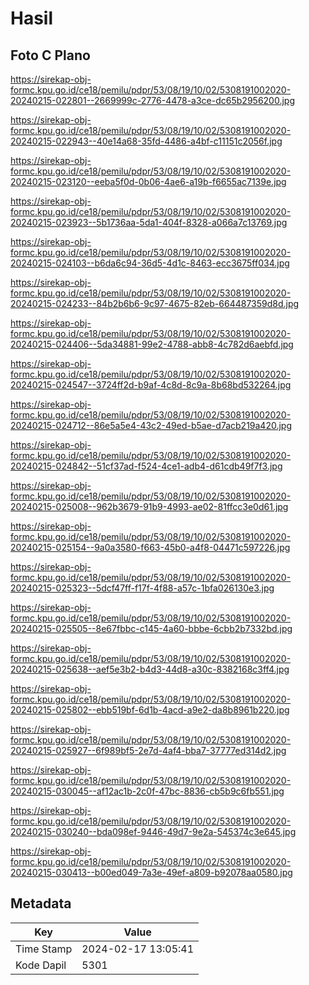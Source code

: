 # Hasil

## Foto C Plano

https://sirekap-obj-formc.kpu.go.id/ce18/pemilu/pdpr/53/08/19/10/02/5308191002020-20240215-022801--2669999c-2776-4478-a3ce-dc65b2956200.jpg

https://sirekap-obj-formc.kpu.go.id/ce18/pemilu/pdpr/53/08/19/10/02/5308191002020-20240215-022943--40e14a68-35fd-4486-a4bf-c11151c2056f.jpg

https://sirekap-obj-formc.kpu.go.id/ce18/pemilu/pdpr/53/08/19/10/02/5308191002020-20240215-023120--eeba5f0d-0b06-4ae6-a19b-f6655ac7139e.jpg

https://sirekap-obj-formc.kpu.go.id/ce18/pemilu/pdpr/53/08/19/10/02/5308191002020-20240215-023923--5b1736aa-5da1-404f-8328-a066a7c13769.jpg

https://sirekap-obj-formc.kpu.go.id/ce18/pemilu/pdpr/53/08/19/10/02/5308191002020-20240215-024103--b6da6c94-36d5-4d1c-8463-ecc3675ff034.jpg

https://sirekap-obj-formc.kpu.go.id/ce18/pemilu/pdpr/53/08/19/10/02/5308191002020-20240215-024233--84b2b6b6-9c97-4675-82eb-664487359d8d.jpg

https://sirekap-obj-formc.kpu.go.id/ce18/pemilu/pdpr/53/08/19/10/02/5308191002020-20240215-024406--5da34881-99e2-4788-abb8-4c782d6aebfd.jpg

https://sirekap-obj-formc.kpu.go.id/ce18/pemilu/pdpr/53/08/19/10/02/5308191002020-20240215-024547--3724ff2d-b9af-4c8d-8c9a-8b68bd532264.jpg

https://sirekap-obj-formc.kpu.go.id/ce18/pemilu/pdpr/53/08/19/10/02/5308191002020-20240215-024712--86e5a5e4-43c2-49ed-b5ae-d7acb219a420.jpg

https://sirekap-obj-formc.kpu.go.id/ce18/pemilu/pdpr/53/08/19/10/02/5308191002020-20240215-024842--51cf37ad-f524-4ce1-adb4-d61cdb49f7f3.jpg

https://sirekap-obj-formc.kpu.go.id/ce18/pemilu/pdpr/53/08/19/10/02/5308191002020-20240215-025008--962b3679-91b9-4993-ae02-81ffcc3e0d61.jpg

https://sirekap-obj-formc.kpu.go.id/ce18/pemilu/pdpr/53/08/19/10/02/5308191002020-20240215-025154--9a0a3580-f663-45b0-a4f8-04471c597226.jpg

https://sirekap-obj-formc.kpu.go.id/ce18/pemilu/pdpr/53/08/19/10/02/5308191002020-20240215-025323--5dcf47ff-f17f-4f88-a57c-1bfa026130e3.jpg

https://sirekap-obj-formc.kpu.go.id/ce18/pemilu/pdpr/53/08/19/10/02/5308191002020-20240215-025505--8e67fbbc-c145-4a60-bbbe-6cbb2b7332bd.jpg

https://sirekap-obj-formc.kpu.go.id/ce18/pemilu/pdpr/53/08/19/10/02/5308191002020-20240215-025638--aef5e3b2-b4d3-44d8-a30c-8382168c3ff4.jpg

https://sirekap-obj-formc.kpu.go.id/ce18/pemilu/pdpr/53/08/19/10/02/5308191002020-20240215-025802--ebb519bf-6d1b-4acd-a9e2-da8b8961b220.jpg

https://sirekap-obj-formc.kpu.go.id/ce18/pemilu/pdpr/53/08/19/10/02/5308191002020-20240215-025927--6f989bf5-2e7d-4af4-bba7-37777ed314d2.jpg

https://sirekap-obj-formc.kpu.go.id/ce18/pemilu/pdpr/53/08/19/10/02/5308191002020-20240215-030045--af12ac1b-2c0f-47bc-8836-cb5b9c6fb551.jpg

https://sirekap-obj-formc.kpu.go.id/ce18/pemilu/pdpr/53/08/19/10/02/5308191002020-20240215-030240--bda098ef-9446-49d7-9e2a-545374c3e645.jpg

https://sirekap-obj-formc.kpu.go.id/ce18/pemilu/pdpr/53/08/19/10/02/5308191002020-20240215-030413--b00ed049-7a3e-49ef-a809-b92078aa0580.jpg


## Metadata

| Key        | Value               |
| ---------- | ------------------- |
| Time Stamp | 2024-02-17 13:05:41 |
| Kode Dapil | 5301                |



